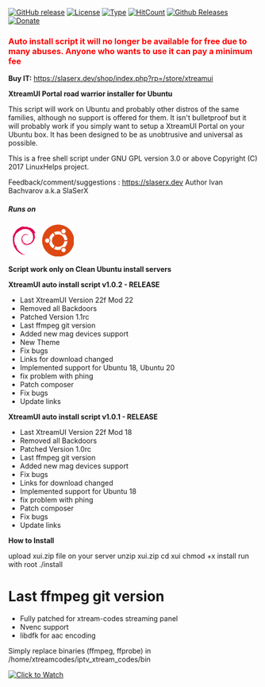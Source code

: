 [![GitHub release](https://img.shields.io/github/release/qubyte/rubidium.svg)](https://github.com/slaserx/xui)
[![License](https://img.shields.io/badge/license-GPL--3.0-red.svg)](https://opensource.org/licenses/GPL-3.0)
[![Type](https://img.shields.io/badge/type-%2Fbin%2Fsh-red.svg)](https://en.wikipedia.org/?title=Bourne_shell)
[![HitCount](http://hits.dwyl.io/slaserx/stalker.svg)](http://hits.dwyl.io/slaserx/xui)
[![Github Releases](https://img.shields.io/github/downloads/atom/atom/latest/total.svg)](http://github.com/SlaSerX/xui)
[![Donate](https://img.shields.io/badge/Donate-PayPal-blue.svg)](https://www.paypal.com/cgi-bin/webscr?cmd=_donations&business=root@darkshell.eu&item_name=LinuxHelps%20Support&currency_code=EUR)

<h3 style="color:#FF0000">Auto install script it will no longer be available for free due to many abuses. Anyone who wants to use it can pay a minimum fee</h3>


<b>Buy IT:</b>
https://slaserx.dev/shop/index.php?rp=/store/xtreamui

<b>XtreamUI Portal road warrior installer for Ubuntu</b>

This script will work on Ubuntu and probably other distros of the same families, although no support is offered for them.
It isn't bulletproof but it will probably work if you simply want to setup a XtreamUI Portal on your Ubuntu box. It has been designed to be as unobtrusive and universal as possible.

This is a free shell script under GNU GPL version 3.0 or above Copyright (C) 2017 LinuxHelps project.

Feedback/comment/suggestions : https://slaserx.dev Author Ivan Bachvarov a.k.a SlaSerX

##### Runs on
[![Debian](https://raw.githubusercontent.com/slaserx/icons/master/64x64/debian.png)](https://www.debian.org)
[![Ubuntu](https://raw.githubusercontent.com/slaserx/icons/master/64x64/ubuntu.png)](https://www.ubuntu.com)

<b>Script work only on Clean Ubuntu install servers</b>

<b>XtreamUI auto install script v1.0.2 - RELEASE</b>

* Last XtreamUI Version 22f Mod 22
* Removed all Backdoors
* Patched Version 1.1rc
* Last ffmpeg git version
* Added new mag devices support
* New Theme
* Fix bugs
* Links for download changed
* Implemented support for Ubuntu 18, Ubuntu 20
* fix problem with phing
* Patch composer
* Fix bugs
* Update links


<b>XtreamUI auto install script v1.0.1 - RELEASE</b>

* Last XtreamUI Version 22f Mod 18
* Removed all Backdoors
* Patched Version 1.0rc
* Last ffmpeg git version
* Added new mag devices support
* Fix bugs
* Links for download changed
* Implemented support for Ubuntu 18
* fix problem with phing
* Patch composer
* Fix bugs
* Update links

<b>How to Install</b>

upload xui.zip file on your server
unzip xui.zip
cd xui
chmod +x install
run with root ./install

# Last ffmpeg git version

* Fully patched for xtream-codes streaming panel
* Nvenc support
* libdfk for aac encoding

Simply replace binaries (ffmpeg, ffprobe) in /home/xtreamcodes/iptv_xtream_codes/bin

[![Click to Watch](https://img.youtube.com/vi/Q1kxEy7QFpg/0.jpg)](https://www.youtube.com/watch?v=Q1kxEy7QFpg "Click to Watch")

